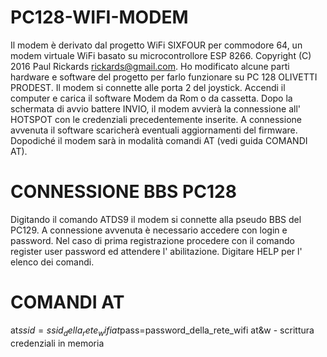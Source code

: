 # PC128-WIFI-MODEM
Il modem è derivato dal progetto WiFi SIXFOUR per commodore 64, un modem virtuale WiFi basato su microcontrollore ESP 8266. Copyright (C) 2016 Paul Rickards <rickards@gmail.com>.
Ho modificato alcune parti hardware e software del progetto per farlo funzionare su PC 128 OLIVETTI PRODEST.
Il modem si connette alle porta 2 del joystick.
Accendi il computer e carica il software Modem da Rom o da cassetta.
Dopo la schermata di avvio battere INVIO, il modem avvierà la connessione all' HOTSPOT con le credenziali precedentemente inserite. A connessione avvenuta il software scaricherà eventuali aggiornamenti del firmware.
Dopodiché il modem sarà in modalità comandi AT (vedi guida COMANDI AT).
# CONNESSIONE BBS PC128
Digitando il comando ATDS9 il modem si connette alla pseudo BBS del PC129.
A connessione avvenuta è necessario accedere con login e password. Nel caso di prima registrazione procedere con il comando register user password ed attendere l' abilitazione.
Digitare HELP per l' elenco dei comandi.
# COMANDI AT
at$ssid=ssid_della_rete_wifi
at$pass=password_della_rete_wifi
at&w - scrittura credenziali in memoria

